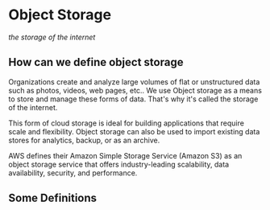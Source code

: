 # Object Storage

_the storage of the internet_

## How can we define object storage

Organizations create and analyze large volumes of flat or unstructured data such as photos, videos, web pages, etc.. We use Object storage as a means to store and manage these forms of data. That's why it's called the storage of the internet.

This form of cloud storage is ideal for building applications that require scale and flexibility. Object storage can also be used to import existing data stores for analytics, backup, or as an archive.

AWS defines their Amazon Simple Storage Service (Amazon S3) as an object storage service that offers industry-leading scalability, data availability, security, and performance.

## Some Definitions
